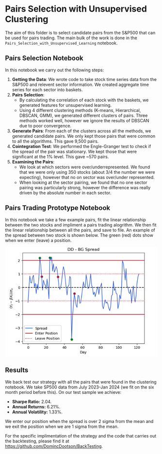 # Pairs Selection with Unsupervised Clustering
The aim of this folder is to select candidate pairs from the S&P500 that can be used for pairs trading. The main bulk of the work is done in the `Pairs_Selection_with_Unsupervised_Learning` notebook. 

## Pairs Selection Notebook
In this notebook we carry out the following steps:
1. **Getting the Data**: We wrote code to take stock time series data from the S&P500 and relevent sector information. We created aggregate time series for each sector into baskets.
2. **Pairs Selection**:
   - By calculating the correlation of each stock with the baskets, we generated features for unsupervised learning.
   - Using 4 different clustering methods (K-means, Hierarchical, DBSCAN, GMM), we generated different clusters of pairs. Three methods worked well, however we ignore the results of DBSCAN due to poor convergence. 
3. **Generate Pairs**: From each of the clusters across all the methods, we generated candidate pairs. We only kept those pairs that 
were common to all the algorithms. This gave 9,500 pairs.
4. **Cointegration Test**: We performed the Engle-Granger test to check if the spread of the pair was stationary. We kept those that 
were significant at the 1% level. This gave ~570 pairs.
5. **Examining the Pairs**:
    - We look at which sectors were over/underrepresented. We found that we were only using 350 stocks (about 3/4 the number we were expecting), however that no on sector was over/under represented.
    - When looking at the sector pairing, we found that no one sector pairing was particularly strong, however the difference was really driven by the absolute number in each sector. 


## Pairs Trading Prototype Notebook
In this notebook we take a few example pairs, fit the linear relationship between the two stocks and impliment a pairs trading alogrithm. We then fit the linear relationship between all the pairs, and save to file. An example of the spread between two stock is shown below. The green (red) dots show when we enter (leave) a position.

![](Example_Pairs_Trade.png)


## Results 
We back test our strategy with all the pairs that were found in the clustering notebook. We take SP500 data from July 2023-Jan 
2024 (we fit on the six month period before this). On our test sample we achieve:
- **Sharpe Ratio:** 2.04.
- **Annual Returns:** 6.21%.
- **Annual Volatility:** 1.33%.

We enter our position when the spread is over 2 sigma from the mean and we exit the position when we are 1 sigma from the 
mean.  

For the specific implimentation of the strategy and the code that carries out the backtesting, please find it at https://github.com/DomincDootson/BackTesting. 
